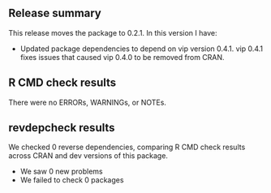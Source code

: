 ## Release summary

This release moves the package to 0.2.1. In this version I have:

* Updated package dependencies to depend on vip version 0.4.1. vip 0.4.1 fixes issues that caused vip 0.4.0 to be removed from CRAN.  

## R CMD check results
There were no ERRORs, WARNINGs, or NOTEs.

## revdepcheck results

We checked 0 reverse dependencies, comparing R CMD check results across CRAN and dev versions of this package.

 * We saw 0 new problems
 * We failed to check 0 packages

